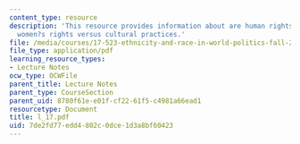 ```yaml
---
content_type: resource
description: 'This resource provides information about are human rights universal?:
  women?s rights versus cultural practices.'
file: /media/courses/17-523-ethnicity-and-race-in-world-politics-fall-2005/7de2fd77edd4802c0dce1d3a8bf60423_l_17.pdf
file_type: application/pdf
learning_resource_types:
- Lecture Notes
ocw_type: OCWFile
parent_title: Lecture Notes
parent_type: CourseSection
parent_uid: 8780f61e-e01f-cf22-61f5-c4981a66ead1
resourcetype: Document
title: l_17.pdf
uid: 7de2fd77-edd4-802c-0dce-1d3a8bf60423
---
```

